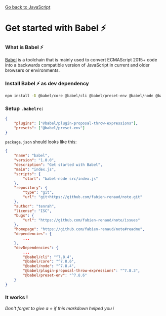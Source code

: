 [Go back to JavaScript](https://github.com/fabien-renaud/notes/blob/master/javascript)

# Get started with Babel ⚡

### What is Babel ⚡

[Babel](https://www.npmjs.com/package/@babel/core) is a toolchain that is mainly used to convert ECMAScript 2015+ code
into a backwards compatible version of JavaScript in current and older browsers or environments.

### Install Babel ⚡ as dev dependency

```sh
npm install -D @babel/core @babel/cli @babel/preset-env @babel/node @babel/plugin-proposal-throw-expressions
```

### Setup `.babelrc`:

```json
{
    "plugins": ["@babel/plugin-proposal-throw-expressions"],
    "presets": ["@babel/preset-env"]
}
```

`package.json` should looks like this:

```json
{
    "name": "babel",
    "version": "1.0.0",
    "description": "Get started with Babel",
    "main": "index.js",
    "scripts": {
        "start": "babel-node src/index.js"
    },
    "repository": {
        "type": "git",
        "url": "git+https://github.com/fabien-renaud/note.git"
    },
    "author": "tenrah",
    "license": "ISC",
    "bugs": {
        "url": "https://github.com/fabien-renaud/note/issues"
    },
    "homepage": "https://github.com/fabien-renaud/note#readme",
    "dependencies": {
        ...
    },
    "devDependencies": {
        ...
        "@babel/cli": "^7.8.4",
        "@babel/core": "^7.8.6",
        "@babel/node": "^7.8.4",
        "@babel/plugin-proposal-throw-expressions": "^7.8.3",
        "@babel/preset-env": "^7.8.6"
    }
}
```

### It works !

*Don't forget to give a* ⭐️ *if this markdown helped you !*
